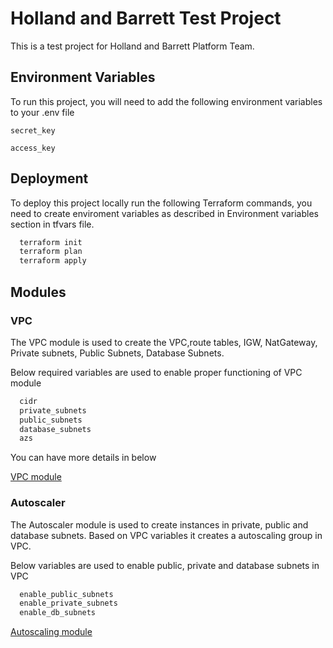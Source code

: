 
# Holland and Barrett Test Project

This is a test project for Holland and Barrett Platform Team.




## Environment Variables

To run this project, you will need to add the following environment variables to your .env file

`secret_key`

`access_key`


## Deployment

To deploy this project locally run the following Terraform commands, you need to create enviroment variables as described in Environment variables section in tfvars file.

```bash
  terraform init
  terraform plan
  terraform apply
```


## Modules

### VPC
The VPC module is used to create the VPC,route tables, IGW, NatGateway, Private subnets, Public Subnets, Database Subnets.

Below required variables are used to enable proper functioning of VPC module

```bash
  cidr
  private_subnets
  public_subnets
  database_subnets
  azs
```

You can have more details in below 

[VPC module](https://github.com/terraform-aws-modules/terraform-aws-vpc)

### Autoscaler
The Autoscaler module is used to create instances in private, public and database subnets. Based on VPC variables it creates a autoscaling group in VPC.

Below variables are used to enable public, private and database subnets in VPC

```bash
  enable_public_subnets
  enable_private_subnets
  enable_db_subnets
```

[Autoscaling module](https://github.com/terraform-aws-modules/terraform-aws-autoscaling)
